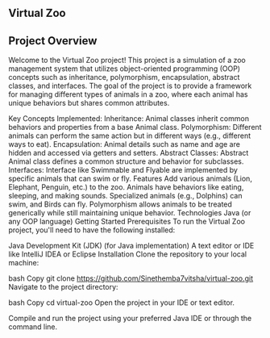 ## Virtual Zoo

## Project Overview


Welcome to the Virtual Zoo project! This project is a simulation of a zoo management system that utilizes object-oriented programming (OOP) concepts such as inheritance, polymorphism, encapsulation, abstract classes, and interfaces. The goal of the project is to provide a framework for managing different types of animals in a zoo, where each animal has unique behaviors but shares common attributes.

Key Concepts Implemented:
Inheritance: Animal classes inherit common behaviors and properties from a base Animal class.
Polymorphism: Different animals can perform the same action but in different ways (e.g., different ways to eat).
Encapsulation: Animal details such as name and age are hidden and accessed via getters and setters.
Abstract Classes: Abstract Animal class defines a common structure and behavior for subclasses.
Interfaces: Interface like Swimmable and Flyable are implemented by specific animals that can swim or fly.
Features
Add various animals (Lion, Elephant, Penguin, etc.) to the zoo.
Animals have behaviors like eating, sleeping, and making sounds.
Specialized animals (e.g., Dolphins) can swim, and Birds can fly.
Polymorphism allows animals to be treated generically while still maintaining unique behavior.
Technologies
Java (or any OOP language)
Getting Started
Prerequisites
To run the Virtual Zoo project, you'll need to have the following installed:

Java Development Kit (JDK) (for Java implementation)
A text editor or IDE like IntelliJ IDEA or Eclipse
Installation
Clone the repository to your local machine:

bash
Copy
git clone https://github.com/Sinethemba7vitsha/virtual-zoo.git
Navigate to the project directory:

bash
Copy
cd virtual-zoo
Open the project in your IDE or text editor.

Compile and run the project using your preferred Java IDE or through the command line.
